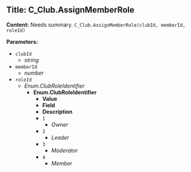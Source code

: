 ## Title: C_Club.AssignMemberRole

**Content:**
Needs summary.
`C_Club.AssignMemberRole(clubId, memberId, roleId)`

**Parameters:**
- `clubId`
  - *string*
- `memberId`
  - *number*
- `roleId`
  - *Enum.ClubRoleIdentifier*
    - **Enum.ClubRoleIdentifier**
      - **Value**
      - **Field**
      - **Description**
      - `1`
        - *Owner*
      - `2`
        - *Leader*
      - `3`
        - *Moderator*
      - `4`
        - *Member*